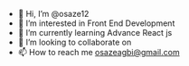 - 👋 Hi, I’m @osaze12
- 👀 I’m interested in Front End Development
- 🌱 I’m currently learning Advance React js
- 💞️ I’m looking to collaborate on 
- 📫 How to reach me osazeagbi@gmail.com

<!---
osaze12/osaze12 is a ✨ special ✨ repository because its `README.md` (this file) appears on your GitHub profile.
You can click the Preview link to take a look at your changes.
--->
